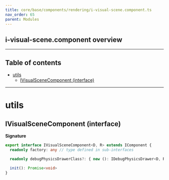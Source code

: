```yaml
---
title: core/base/components/rendering/i-visual-scene.component.ts
nav_order: 65
parent: Modules
---
```


## i-visual-scene.component overview

---

<h2 class="text-delta">Table of contents</h2>

- [utils](#utils)
  - [IVisualSceneComponent (interface)](#ivisualscenecomponent-interface)

---

# utils

## IVisualSceneComponent (interface)

**Signature**

```ts
export interface IVisualSceneComponent<D, R> extends IComponent {
  readonly factory: any // type defined in sub-interfaces

  readonly debugPhysicsDrawerClass?: { new (): IDebugPhysicsDrawer<D, R> }

  init(): Promise<void>
}
```

